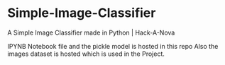 # Simple-Image-Classifier
A Simple Image Classifier made in Python | Hack-A-Nova

IPYNB Notebook file and the pickle model is hosted in this repo
Also the images dataset is hosted which is used in the Project.
